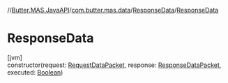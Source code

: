 //[Butter.MAS.JavaAPI](../../../index.md)/[com.butter.mas.data](../index.md)/[ResponseData](index.md)/[ResponseData](-response-data.md)

# ResponseData

[jvm]\
constructor(request: [RequestDataPacket](../-request-data-packet/index.md), response: [ResponseDataPacket](../-response-data-packet/index.md), executed: [Boolean](https://docs.oracle.com/javase/8/docs/api/java/lang/Boolean.html))